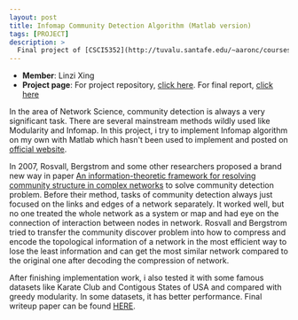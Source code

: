 ```yaml
---
layout: post
title: Infomap Community Detection Algorithm (Matlab version)
tags: [PROJECT]
description: >
  Final project of [CSCI5352](http://tuvalu.santafe.edu/~aaronc/courses/5352/).
---
```

- **Member**: Linzi Xing
- **Project page**: For project repository, [click here](https://github.com/lxing532/infoMap_project). For final report, [click here](http://deanxing.net/public/paper/infomapprojectwriteup.pdf)

In the area of Network Science, community detection is always a very significant task. There are several mainstream methods wildly used like Modularity and Infomap. In this project, i try to implement Infomap algorithm on my own with Matlab which hasn't been used to implement and posted on [official website](http://www.mapequation.org/code.html).

In 2007, Rosvall, Bergstrom and some other researchers proposed a brand new way in paper [An information-theoretic framework for resolving community structure in complex networks](http://www.pnas.org/content/104/18/7327.short) to solve community detection problem. Before their method, tasks of community detection always just focused on the links and edges of a network separately. It worked well, but no one treated the whole network as a system or map and had eye on the connection of interaction between nodes in network. Rosvall and Bergstrom tried to transfer the community discover problem into how to compress and encode the topological information of a network in the most efficient way to lose the least information and can get the most similar network compared to the original one after decoding the compression of network.

After finishing implementation work, i also tested it with some famous datasets like Karate Club and Contigous States of USA and compared with greedy modularity. In some datasets, it has better performance. Final writeup paper can be found [HERE](https://github.com/lxing532/infoMap_project/blob/master/infomap_project%20writeup.pdf).


